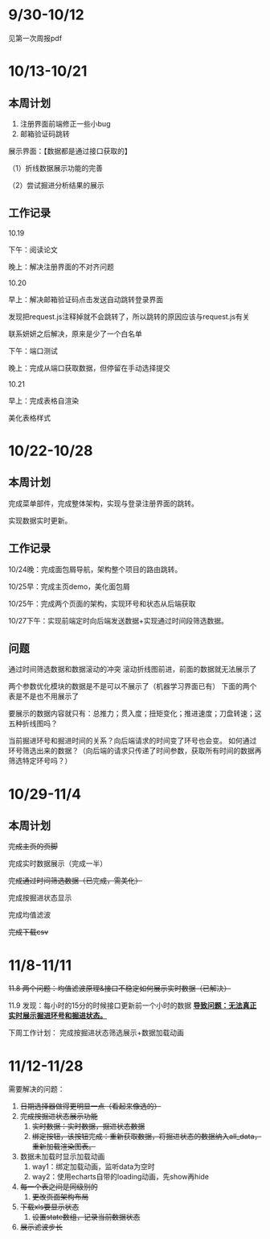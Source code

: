 # 9/30-10/12

见第一次周报pdf

# 10/13-10/21

## 本周计划

1. 注册界面前端修正一些小bug
2. 邮箱验证码跳转



展示界面：【数据都是通过接口获取的】

（1）折线数据展示功能的完善

（2）尝试掘进分析结果的展示

## 工作记录

10.19 

下午：阅读论文

晚上：解决注册界面的不对齐问题



10.20

早上：解决邮箱验证码点击发送自动跳转登录界面

发现把request.js注释掉就不会跳转了，所以跳转的原因应该与request.js有关

联系妍妍之后解决，原来是少了一个白名单

下午：端口测试

晚上：完成从端口获取数据，但停留在手动选择提交



10.21

早上：完成表格自渲染

美化表格样式



# 10/22-10/28

## 本周计划

完成菜单部件，完成整体架构，实现与登录注册界面的跳转。

实现数据实时更新。

## 工作记录

10/24晚：完成面包屑导航，架构整个项目的路由跳转。

10/25早：完成主页demo，美化面包屑

10/25午：完成两个页面的架构，实现环号和状态从后端获取

10/27下午：实现前端定时向后端发送数据+实现通过时间段筛选数据。



## 问题

通过时间筛选数据和数据滚动的冲突
滚动折线图前进，前面的数据就无法展示了

两个参数优化模块的数据是不是可以不展示了（机器学习界面已有）
下面的两个表是不是也不用展示了

要展示的数据内容就只有：总推力；贯入度；扭矩变化；推进速度；刀盘转速；这五种折线图吗？

当前掘进环号和掘进时间的关系？向后端请求的时间变了环号也会变。
如何通过环号筛选出来的数据？（向后端的请求只传递了时间参数，获取所有时间的数据再筛选特定环号吗？）





# 10/29-11/4

## 本周计划

~~完成主页的页脚~~

完成实时数据展示（完成一半）

~~完成通过时间筛选数据（已完成，需美化）~~

完成按掘进状态显示

完成均值滤波

~~完成下载csv~~

# 11/8-11/11

~~11.8 两个问题：均值滤波原理&接口不稳定如何展示实时数据（已解决）~~

11.9 发现：每小时的15分的时候接口更新前一个小时的数据
<u>**导致问题：无法真正实时展示掘进环号和掘进状态。**</u>



下周工作计划：
完成按掘进状态筛选展示+数据加载动画



# 11/12-11/28

需要解决的问题：

1. ~~日期选择器做得更明显一点（看起来像选的）~~
2. ~~完成按掘进状态展示功能~~
   1. ~~实时数据：实时数据，掘进状态数据~~
   2. ~~绑定按钮，该按钮完成：重新获取数据，将掘进状态的数据纳入all_data，重新加载渲染图表。~~
3. 数据未加载时显示加载动画
   1. way1：绑定加载动画，监听data为空时
   2. way2：使用echarts自带的loading动画，先show再hide
4. ~~每一个表之间是同级别的~~
   1. ~~更改页面架构布局~~
5. ~~下载xls要显示状态~~
   1. ~~设置state数组，记录当前数据状态~~
6. ~~展示滤波步长~~

